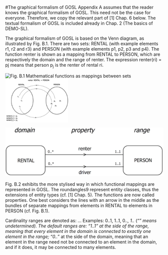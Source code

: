 #The graphical formalism of GOSL
Appendix A assumes that the reader knows the graphical formalism of GOSL. This need not be
the case for everyone. Therefore, we copy the relevant part of [1] Chap. 6 below. The textual
formalism of GOSL is included already in Chap. 2 (The basics of DEMO-SL).

The graphical formalism of GOSL is based on the Venn diagram, as illustrated by Fig. B.1. There
are two sets: RENTAL (with example elements r1, r2 and r3) and PERSON (with example elements
p1, p2, p3 and p4). The function renter is shown as a mapping from RENTAL to PERSON,
which are respectively the domain and the range of renter. The expression renter(ri) = pj means
that person p<sub>j</sub> is the renter of rental ri.

![Fig. B.1 Mathematical functions as mappings between sets]()
<img src="images/mathfuncmapping.jpg" alt="mat func mapping" width="200"/>

![Fig. B.2 Properties as mappings between entity classes](images/propmapping.jpg)

Fig. B.2 exhibits the more stylised way in which functional mappings are represented in
GOSL. The roundangles9 represent entity classes, thus the extensions of entity types (cf. [1]
Chap. 5). The functions are now called properties. One best considers the lines with an arrow in
the middle as the bundles of separate mappings from elements in RENTAL to elements in PERSON
(cf. Fig. B.1).

Cardinality ranges are denoted as: <min>..<max>. Examples: 0..1, 1..1,
0..*, 1..* (“*” means undetermined). The default ranges are:
“1..1” at the side of the range, meaning that every element in the domain
is connected to exactly one element in the range;
“0..*” at the side of the domain, meaning that an element in the range
need not be connected to an element in the domain, and if it does, it may
be connected to many elements.
